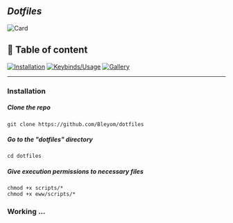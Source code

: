 ## _Dotfiles_

![Card](https://i.imgur.com/w9REtBk.png)

## 🔗 Table of content
[![Installation](https://img.shields.io/badge/%E2%9A%99%EF%B8%8F-Installation-brightgreen?style=for-the-badge)](https://katherinempeterson.com/)
[![Keybinds/Usage](https://img.shields.io/badge/%E2%8C%A8%EF%B8%8F%EF%B8%8F-Keybinds-brightgreen?style=for-the-badge)](https://www.linkedin.com/)
[![Gallery](https://img.shields.io/badge/%F0%9F%93%B8%EF%B8%8F%EF%B8%8F-Gallery-brightgreen?style=for-the-badge)](https://twitter.com/)

---


### Installation


##### Clone the repo
```
git clone https://github.com/Bleyom/dotfiles
```

##### Go to the "dotfiles" directory

```
cd dotfiles
```

##### Give execution permissions to necessary files

```
chmod +x scripts/*
chmod +x eww/scripts/*
```


### Working ...
